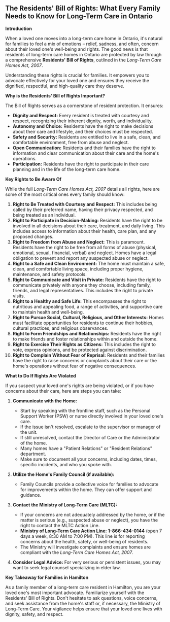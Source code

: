 ## The Residents' Bill of Rights: What Every Family Needs to Know for Long-Term Care in Ontario

**Introduction**

When a loved one moves into a long-term care home in Ontario, it's natural for families to feel a mix of emotions – relief, sadness, and often, concern about their loved one's well-being and rights. The good news is that residents of long-term care homes in Ontario are protected by law through a comprehensive **Residents' Bill of Rights**, outlined in the _Long-Term Care Homes Act, 2007_.

Understanding these rights is crucial for families. It empowers you to advocate effectively for your loved one and ensures they receive the dignified, respectful, and high-quality care they deserve.

**Why is the Residents' Bill of Rights Important?**

The Bill of Rights serves as a cornerstone of resident protection. It ensures:

- **Dignity and Respect:** Every resident is treated with courtesy and respect, recognizing their inherent dignity, worth, and individuality.
- **Autonomy and Choice:** Residents have the right to make decisions about their care and lifestyle, and their choices must be respected.
- **Safety and Security:** Residents are entitled to live in a safe, clean, and comfortable environment, free from abuse and neglect.
- **Open Communication:** Residents and their families have the right to information and clear communication about their care and the home's operations.
- **Participation:** Residents have the right to participate in their care planning and in the life of the long-term care home.

**Key Rights to Be Aware Of**

While the full _Long-Term Care Homes Act, 2007_ details all rights, here are some of the most critical ones every family should know:

1.  **Right to Be Treated with Courtesy and Respect:** This includes being called by their preferred name, having their privacy respected, and being treated as an individual.
2.  **Right to Participate in Decision-Making:** Residents have the right to be involved in all decisions about their care, treatment, and daily living. This includes access to information about their health, care plan, and any proposed changes.
3.  **Right to Freedom from Abuse and Neglect:** This is paramount. Residents have the right to be free from all forms of abuse (physical, emotional, sexual, financial, verbal) and neglect. Homes have a legal obligation to prevent and report any suspected abuse or neglect.
4.  **Right to a Safe and Clean Environment:** The home must maintain a safe, clean, and comfortable living space, including proper hygiene, maintenance, and safety protocols.
5.  **Right to Communicate and Visit in Private:** Residents have the right to communicate privately with anyone they choose, including family, friends, and legal representatives. This includes the right to private visits.
6.  **Right to a Healthy and Safe Life:** This encompasses the right to nutritious and appealing food, a range of activities, and supportive care to maintain health and well-being.
7.  **Right to Pursue Social, Cultural, Religious, and Other Interests:** Homes must facilitate opportunities for residents to continue their hobbies, cultural practices, and religious observances.
8.  **Right to Form Friendships and Relationships:** Residents have the right to make friends and foster relationships within and outside the home.
9.  **Right to Exercise Their Rights as Citizens:** This includes the right to vote, express opinions, and be protected against discrimination.
10. **Right to Complain Without Fear of Reprisal:** Residents and their families have the right to raise concerns or complaints about their care or the home's operations without fear of negative consequences.

**What to Do If Rights Are Violated**

If you suspect your loved one's rights are being violated, or if you have concerns about their care, here are steps you can take:

1.  **Communicate with the Home:**

    - Start by speaking with the frontline staff, such as the Personal Support Worker (PSW) or nurse directly involved in your loved one's care.
    - If the issue isn't resolved, escalate to the supervisor or manager of the unit.
    - If still unresolved, contact the Director of Care or the Administrator of the home.
    - Many homes have a "Patient Relations" or "Resident Relations" department.
    - Make sure to document all your concerns, including dates, times, specific incidents, and who you spoke with.

2.  **Utilize the Home's Family Council (if available):**

    - Family Councils provide a collective voice for families to advocate for improvements within the home. They can offer support and guidance.

3.  **Contact the Ministry of Long-Term Care (MLTC):**

    - If your concerns are not adequately addressed by the home, or if the matter is serious (e.g., suspected abuse or neglect), you have the right to contact the MLTC Action Line.
    - **Ministry of Long-Term Care Action Line:** **1-866-434-0144** (open 7 days a week, 8:30 AM to 7:00 PM). This line is for reporting concerns about the health, safety, or well-being of residents.
    - The Ministry will investigate complaints and ensure homes are compliant with the _Long-Term Care Homes Act, 2007_.

4.  **Consider Legal Advice:** For very serious or persistent issues, you may want to seek legal counsel specializing in elder law.

**Key Takeaway for Families in Hamilton**

As a family member of a long-term care resident in Hamilton, you are your loved one's most important advocate. Familiarize yourself with the Residents' Bill of Rights. Don't hesitate to ask questions, voice concerns, and seek assistance from the home's staff or, if necessary, the Ministry of Long-Term Care. Your vigilance helps ensure that your loved one lives with dignity, safety, and respect.
